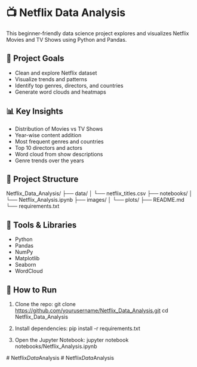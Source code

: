 # 📺 Netflix Data Analysis

This beginner-friendly data science project explores and visualizes Netflix Movies and TV Shows using Python and Pandas.

## 📌 Project Goals

- Clean and explore Netflix dataset
- Visualize trends and patterns
- Identify top genres, directors, and countries
- Generate word clouds and heatmaps

## 📊 Key Insights

- Distribution of Movies vs TV Shows
- Year-wise content addition
- Most frequent genres and countries
- Top 10 directors and actors
- Word cloud from show descriptions
- Genre trends over the years

## 📁 Project Structure

Netflix_Data_Analysis/
├── data/
│ └── netflix_titles.csv
├── notebooks/
│ └── Netflix_Analysis.ipynb
├── images/
│ └── plots/
├── README.md
└── requirements.txt


## 🧪 Tools & Libraries

- Python
- Pandas
- NumPy
- Matplotlib
- Seaborn
- WordCloud

## 🚀 How to Run

1. Clone the repo:
git clone https://github.com/yourusername/Netflix_Data_Analysis.git
cd Netflix_Data_Analysis

2. Install dependencies:
pip install -r requirements.txt

3. Open the Jupyter Notebook:
jupyter notebook notebooks/Netflix_Analysis.ipynb

#   N e t f l i x _ D a t a _ A n a l y s i s  
 #   N e t f l i x _ D a t a _ A n a l y s i s  
 